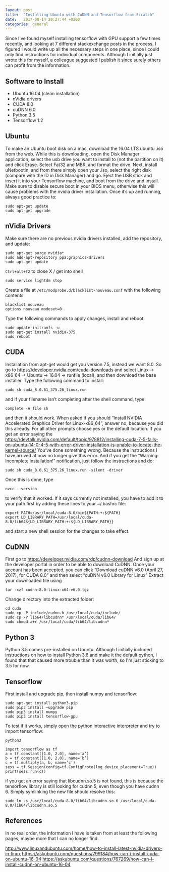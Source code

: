 ```yaml
---
layout: post
title:  "Installing Ubuntu with CuDNN and Tensorflow from Scratch"
date:   2017-08-14 20:27:44 +0200
categories: general
---
```


Since I've found myself installing tensorflow with GPU support a few times recently, and looking at 7 different stackexchange posts in the process,
I figured I would write up all the necessary steps in one place, since I could only find instructions for individual components.
Although I initially just wrote this for myself, a colleague suggested I publish it since surely others can profit from the information.

## Software to Install

* Ubuntu 16.04 (clean installation)
* nVidia drivers
* CUDA 8.0
* cuDNN 6.0
* Python 3.5
* Tensorflow 1.2

## Ubuntu

To make an Ubuntu boot disk on a mac, download the 16.04 LTS ubuntu .iso from the web. While this is downloading, open the Disk Manager application, select the usb drive you want to install to (not the partition on it) and click Erase. Select Fat32 and MBR, and format the drive.
Next, install uNetbootin, and from there simply open your .iso, select the right disk (compare with the ID in Disk Manager) and go.
Eject the USB stick and insert it into your Tensorflow machine, and boot from the drive and install.
Make sure to disable secure boot in your BIOS menu, otherwise this will cause problems with the nvidia driver installation.
Once it’s up and running, always good practice to:
```
sudo apt-get update
sudo apt-get upgrade
```

## nVidia Drivers

Make sure there are no previous nvidia drivers installed, add the repository, and update:
```
sudo apt-get purge nvidia*
sudo add-apt-repository ppa:graphics-drivers
sudo apt-get update
```
`Ctrl+alt+f2` to close X / get into shell
```
sudo service lightdm stop
```
Create a file at `/etc/modprobe.d/blacklist-nouveau.conf` with the following contents:
```
blacklist nouveau
options nouveau modeset=0
```
Type the following commands to apply changes, install and reboot:
```
sudo update-initramfs -u
sudo apt-get install nvidia-375
sudo reboot
```

## CUDA

Installation from apt-get would get you version 7.5, instead we want 8.0. So go to https://developer.nvidia.com/cuda-downloads and select Linux -> x86_64 -> Ubuntu -> 16.04 -> runfile (local), and then download the base installer. Type the following command to install:
```
sudo sh cuda_8.0.61_375.26_linux.run
```
and If your filename isn’t completing after the shell command, type:
```
complete -A file sh
```
and then it should work.
When asked if you should “Install NVIDIA Accelerated Graphics Driver for Linux-x86_64”, answer no, because you did this already. For all other prompts choose yes or the default location.
If you get an error saying the
https://devtalk.nvidia.com/default/topic/978812/installing-cuda-7-5-fails-on-ubuntu-14-0-4-5-with-error-driver-installation-is-unable-to-locate-the-kernel-source/
You’ve done something wrong. Because the instructions I have arrived at now no longer give this error.
And if you get the “Warning: Incomplete installation!” notification, just follow the instructions and do:
```
sudo sh cuda_8.0.61_375.26_linux.run -silent -driver
```
Once this is done, type
```
nvcc --version
```
to verify that it worked. If it says currently not installed, you have to add it to your path first by adding these lines to your ~/.bashrc file:
```
export PATH=/usr/local/cuda-8.0/bin${PATH:+:${PATH}
export LD_LIBRARY_PATH=/usr/local/cuda-8.0/lib64${LD_LIBRARY_PATH:+:${LD_LIBRARY_PATH}}
```
and start a new shell session for the changes to take effect.

## CuDNN

First go to
https://developer.nvidia.com/rdp/cudnn-download
And sign up at the developer portal in order to be able to download CuDNN. Once your account has been accepted, you can click “Download cuDNN v6.0 (April 27, 2017), for CUDA 8.0” and then select “cuDNN v6.0 Library for Linux”
Extract your downloaded file using
```
tar -xzf cudnn-8.0-linux-x64-v6.0.tgz
```
Change directory into the extracted folder:
```
cd cuda
sudo cp -P include/cudnn.h /usr/local/cuda/include/
sudo cp -P lib64/libcudnn* /usr/local/cuda/lib64/
sudo chmod a+r /usr/local/cuda/lib64/libcudnn*
```


## Python 3

Python 3.5 comes pre-installed on Ubuntu. Although I initially included instructions on how to install Python 3.6 and make
it the default python, I found that that caused more trouble than it was worth, so I'm just sticking to 3.5 for now.

## Tensorflow

First install and upgrade pip, then install numpy and tensorflow:
```
sudo apt-get install python3-pip
sudo pip3 install —upgrade pip
sudo pip3 install numpy
sudo pip3 install tensorflow-gpu
```
To test if it works, simply open the python interactive interpreter and try to import tensorflow:
```
python3
```
```
import tensorflow as tf
a = tf.constant([1.0, 2.0], name=’a’)
b = tf.constant([1.0, 2.0], name=’b’)
c = tf.multiply(a, b, name=’c’)
sess = tf.Session(config=tf.ConfigProto(log_device_placement=True))
print(sess.run(c))
```
if you get an error saying that libcudnn.so.5 is not found, this is because the tensorflow library is still looking for cudnn 5, even though you have cudnn 6. Simply symlinking the new file should resolve this:
```
sudo ln -s /usr/local/cuda-8.0/lib64/libcudnn.so.6 /usr/local/cuda-8.0/lib64/libcudnn.so.5
```

## References

In no real order, the information I have is taken from at least the following pages, maybe more that I can no longer find.

http://www.linuxandubuntu.com/home/how-to-install-latest-nvidia-drivers-in-linux
https://askubuntu.com/questions/799184/how-can-i-install-cuda-on-ubuntu-16-04
https://askubuntu.com/questions/767269/how-can-i-install-cudnn-on-ubuntu-16-04
